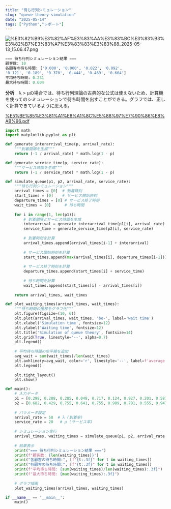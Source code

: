 ```yaml
---
title: "待ち行列シミュレーション"
slug: "queue-theory-simulation"
date: "2025-05-14"
tags: ["Python","レポート"]
---
```



![%E3%82%B9%E3%82%AF%E3%83%AA%E3%83%BC%E3%83%B3%E3%82%B7%E3%83%A7%E3%83%83%E3%83%88_2025-05-13_15.06.47.png](https://prod-files-secure.s3.us-west-2.amazonaws.com/869ddd21-7f28-4904-ad9a-084764054f0f/e98d4bac-1133-4c17-b082-bc9746529585/%E3%82%B9%E3%82%AF%E3%83%AA%E3%83%BC%E3%83%B3%E3%82%B7%E3%83%A7%E3%83%83%E3%83%88_2025-05-13_15.06.47.png?X-Amz-Algorithm=AWS4-HMAC-SHA256&X-Amz-Content-Sha256=UNSIGNED-PAYLOAD&X-Amz-Credential=ASIAZI2LB466TPN6BU6J%2F20250514%2Fus-west-2%2Fs3%2Faws4_request&X-Amz-Date=20250514T154425Z&X-Amz-Expires=3600&X-Amz-Security-Token=IQoJb3JpZ2luX2VjEGAaCXVzLXdlc3QtMiJHMEUCIQDR5HjtcZXFaR2WKL%2F8g13ooCiGuqOjo0HgO8h194kU8QIgXSM9XfUHeA%2FTjwg38ygEfeZiDzntXPleZgA6TZ1KoCoq%2FwMIGRAAGgw2Mzc0MjMxODM4MDUiDGOKfH%2FQty11dbaC9SrcA3vdoXa2EqlBqzBycIzrJLyXye7kErDlyeDekcz4nDeowqntvhqCX7oj9mvImxH73aoCMoIS9Co10n%2FaTjx%2FnUw1bo7dD3uCxfzi7EcZEoxoxoP1Xo7cPwoqfhey%2BcpRqnzKNtqK9Z6BcaqjZJFueXLKLlUSFGHHcCIUzvbDSTuKfZKnk1kJk1eEdlO5%2FgHFyxfOXsxa0GKfFuz%2Ffw7dp%2BT9URq7dQEK0H8dj6b2c0dKVaRBe5R6pEuymp6sOFRGME4sHL1TgOmHZ%2FI22Jbj9IadKnhbk7rayxWPKwskQDe3UQpX%2FrMg6UbR7Yi7PTZNGuusAPCWYb%2FNhZ2mAfVGx7MSseMvBWRJD18SNqORWfxmaNSswvy%2BhVslUXxoRiQzbNaRBAKUIAzCm7nsOsc85fDJ5EOAMupMLRDOuLoF8oCMQRW2hpZ40IJaDfiIZCsNTuBaq67yOK6%2Bz5wUx4s9Spqv3ZSi5YcD5%2Bskpp%2FbFdc%2F1SknNXd8rGOGYX75Wh3jbXnOAQqtoD5Sap1K64TYfXaSKib565hCROQdQyUkRbis03fxvgpoE6R6n4UVJPBjqidTRQRWT4RH%2FwrGMaM28T4f7STfbuAnmD%2BStHdyxnlTcZYXunepyXm%2Fr55nMJTvksEGOqUBxKMwchxan3dtbZUcwbqEKZLGdAV7GCQeleu0M9nFntvZzZo34qFiTALAQDfKxqoA%2FcX99ri4I9hYGCFAZ8yMAy2W2w2t%2F%2BQxuLOdrh2SWlwdvYY79z4Pc3%2FpuZ%2FoJTjAtLFDZQCKvb8GdH4t7Ye66Q5s%2Ft9k%2B2%2ByR9g4W8z6Mtd%2FiKDponeAPxNb6rmcAKOHNvWh%2FPdeP3MtaEvtPesvZesvjR%2FI&X-Amz-Signature=d612d79ef2b6c6fb27a5bf1cd6567c74c00fe34500eb242b397d3487c4e6711e&X-Amz-SignedHeaders=host&x-id=GetObject)


```python
=== 待ち行列シミュレーション結果 ===
顧客数: 10
各顧客の待ち時間: ['0.000', '0.000', '0.022', '0.092', 
'0.121', '0.189', '0.370', '0.444', '0.469', '0.604']
平均待ち時間: 0.231
最大待ち時間: 0.604
```


**分析**　λ > μの場合では、待ち行列理論の古典的な公式は使えないため、計算機を使ってのシミュレーションで待ち時間を出すことができる。グラフでは、正しく計算できているように思える。


[%E5%BE%85%E3%81%A1%E8%A1%8C%E5%88%97%E7%90%86%E8%AB%96.pdf](https://prod-files-secure.s3.us-west-2.amazonaws.com/869ddd21-7f28-4904-ad9a-084764054f0f/80184bb1-7a3d-4781-bc43-9687c9b7f99d/%E5%BE%85%E3%81%A1%E8%A1%8C%E5%88%97%E7%90%86%E8%AB%96.pdf?X-Amz-Algorithm=AWS4-HMAC-SHA256&X-Amz-Content-Sha256=UNSIGNED-PAYLOAD&X-Amz-Credential=ASIAZI2LB466TPN6BU6J%2F20250514%2Fus-west-2%2Fs3%2Faws4_request&X-Amz-Date=20250514T154425Z&X-Amz-Expires=3600&X-Amz-Security-Token=IQoJb3JpZ2luX2VjEGAaCXVzLXdlc3QtMiJHMEUCIQDR5HjtcZXFaR2WKL%2F8g13ooCiGuqOjo0HgO8h194kU8QIgXSM9XfUHeA%2FTjwg38ygEfeZiDzntXPleZgA6TZ1KoCoq%2FwMIGRAAGgw2Mzc0MjMxODM4MDUiDGOKfH%2FQty11dbaC9SrcA3vdoXa2EqlBqzBycIzrJLyXye7kErDlyeDekcz4nDeowqntvhqCX7oj9mvImxH73aoCMoIS9Co10n%2FaTjx%2FnUw1bo7dD3uCxfzi7EcZEoxoxoP1Xo7cPwoqfhey%2BcpRqnzKNtqK9Z6BcaqjZJFueXLKLlUSFGHHcCIUzvbDSTuKfZKnk1kJk1eEdlO5%2FgHFyxfOXsxa0GKfFuz%2Ffw7dp%2BT9URq7dQEK0H8dj6b2c0dKVaRBe5R6pEuymp6sOFRGME4sHL1TgOmHZ%2FI22Jbj9IadKnhbk7rayxWPKwskQDe3UQpX%2FrMg6UbR7Yi7PTZNGuusAPCWYb%2FNhZ2mAfVGx7MSseMvBWRJD18SNqORWfxmaNSswvy%2BhVslUXxoRiQzbNaRBAKUIAzCm7nsOsc85fDJ5EOAMupMLRDOuLoF8oCMQRW2hpZ40IJaDfiIZCsNTuBaq67yOK6%2Bz5wUx4s9Spqv3ZSi5YcD5%2Bskpp%2FbFdc%2F1SknNXd8rGOGYX75Wh3jbXnOAQqtoD5Sap1K64TYfXaSKib565hCROQdQyUkRbis03fxvgpoE6R6n4UVJPBjqidTRQRWT4RH%2FwrGMaM28T4f7STfbuAnmD%2BStHdyxnlTcZYXunepyXm%2Fr55nMJTvksEGOqUBxKMwchxan3dtbZUcwbqEKZLGdAV7GCQeleu0M9nFntvZzZo34qFiTALAQDfKxqoA%2FcX99ri4I9hYGCFAZ8yMAy2W2w2t%2F%2BQxuLOdrh2SWlwdvYY79z4Pc3%2FpuZ%2FoJTjAtLFDZQCKvb8GdH4t7Ye66Q5s%2Ft9k%2B2%2ByR9g4W8z6Mtd%2FiKDponeAPxNb6rmcAKOHNvWh%2FPdeP3MtaEvtPesvZesvjR%2FI&X-Amz-Signature=d92c905ef31e902c4a574d0f4be278bfa458093ec7db39d654053651f0ae1cd8&X-Amz-SignedHeaders=host&x-id=GetObject)


```python
import math
import matplotlib.pyplot as plt

def generate_interarrival_time(p, arrival_rate):
    """到着間隔を生成"""
    return (-1 / arrival_rate) * math.log(1 - p)

def generate_service_time(p, service_rate):
    """サービス時間を生成"""
    return (-1 / service_rate) * math.log(1 - p)

def simulate_queue(p1, p2, arrival_rate, service_rate):
    """待ち行列シミュレーション"""
    arrival_times = [0]  # 到着時刻
    start_times = [0]    # サービス開始時刻
    departure_times = [0] # サービス終了時刻
    wait_times = [0]      # 待ち時間
    
    for i in range(1, len(p1)):
        # 到着間隔とサービス時間を生成
        interarrival = generate_interarrival_time(p1[i], arrival_rate)
        service_time = generate_service_time(p2[i], service_rate)
        
        # 到着時刻を計算
        arrival_times.append(arrival_times[i-1] + interarrival)
        
        # サービス開始時刻を計算
        start_times.append(max(arrival_times[i], departure_times[i-1]))
        
        # サービス終了時刻を計算
        departure_times.append(start_times[i] + service_time)
        
        # 待ち時間を計算
        wait_times.append(start_times[i] - arrival_times[i])
    
    return arrival_times, wait_times

def plot_waiting_times(arrival_times, wait_times):
    """待ち時間の推移をグラフ化"""
    plt.figure(figsize=(10, 6))
    plt.plot(arrival_times, wait_times, 'bo-', label='wait time')
    plt.xlabel('Simulation time', fontsize=12)
    plt.ylabel('Waiting time', fontsize=12)
    plt.title('Simulation of queue theory', fontsize=14)
    plt.grid(True, linestyle='--', alpha=0.7)
    plt.legend()
    
    # 平均待ち時間の水平線を追加
    avg_wait = sum(wait_times)/len(wait_times)
    plt.axhline(y=avg_wait, color='r', linestyle='--', label=f'average time ({avg_wait:.3f})')
    plt.legend()
    
    plt.tight_layout()
    plt.show()

def main():
    # 入力データ
    p1 = [0.298, 0.208, 0.285, 0.048, 0.717, 0.124, 0.927, 0.201, 0.587, 0.497]
    p2 = [0.682, 0.429, 0.755, 0.641, 0.755, 0.989, 0.791, 0.555, 0.947, 0.862]
    
    # パラメータ設定
    arrival_rate = 58  # λ (到着率)
    service_rate = 20   # μ (サービス率)
    
    # シミュレーション実行
    arrival_times, waiting_times = simulate_queue(p1, p2, arrival_rate, service_rate)
    
    # 結果表示
    print("=== 待ち行列シミュレーション結果 ===")
    print(f"顧客数: {len(waiting_times)}")
    print("各顧客の待ち時間:", [f"{t:.3f}" for t in waiting_times])
    print("各顧客の待ち時間:", [f"{t:.3f}" for t in waiting_times])
    print(f"平均待ち時間: {sum(waiting_times)/len(waiting_times):.3f}")
    print(f"最大待ち時間: {max(waiting_times):.3f}")
    
    # グラフ描画
    plot_waiting_times(arrival_times, waiting_times)

if __name__ == '__main__':
    main()
```

